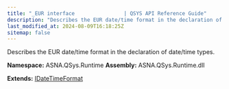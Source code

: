 ```yaml
---
title: "_EUR interface                | QSYS API Reference Guide"
description: "Describes the EUR date/time format in the declaration of date/time types. "
last_modified_at: 2024-08-09T16:18:25Z
sitemap: false
---
```


Describes the EUR date/time format in the declaration of date/time types.

**Namespace:** ASNA.QSys.Runtime
**Assembly:** ASNA.QSys.Runtime.dll

**Extends:** [IDateTimeFormat](/reference/runtime/qsys-runtime/i-date-time-format.html)
<br>
<br>
